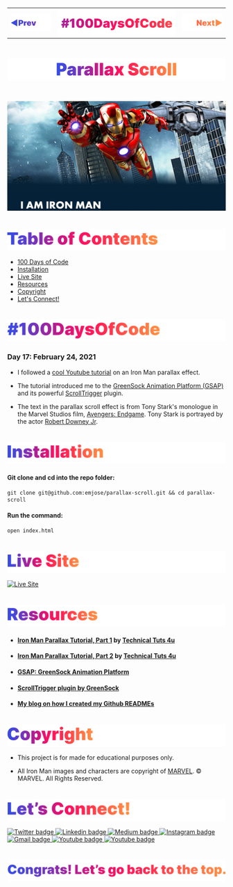 <p id="header"><p>

<table><tr>
<td> <a href="https://github.com/emjose/video-scroll-two/#header"><img src="Assets/header-left.png" alt="previous" style="width: 200px;"/></a> </td>
<td> <a href="https://github.com/emjose/one-hundred/#header"><img src="Assets/header-center.png" alt="100 days of code" style="width: 580px;"/></a> </td>
<td> <a href="https://github.com/emjose/split-landing-page/#header"><img src="Assets/header-right.png" alt="next" style="width: 200px;"/></a> </td>
</tr></table>

<br>

<p id="project-title"><p>

<a href=#table-of-contents>![Parallax Scroll](Assets/inter-017-parallax-scroll.png)</a> 

<br>

<a href="https://emjose.github.io/parallax-scroll/">![Parallax Scroll](Assets/preview-017-parallax-scroll.png)</a> 

#

<p id="table-of-contents"><p>

<a href=#table-of-contents>![Table of Contents](Assets/inter-toc.png)</a>  

- [100 Days of Code](#100days)
- [Installation](#installation) 
- [Live Site](#live-site)
- [Resources](#resources)
- [Copyright](#copyright)
- [Let's Connect!](#lets-connect) 

#

<p id="100days"><p>

<a href=#100days>![#100DaysOfCode](Assets/inter-100hash.png)</a>  

### Day 17: February 24, 2021
- I followed a <a href="https://youtu.be/zIlXK2_bxZc">cool Youtube tutorial</a> on an Iron Man parallax effect. 

- The tutorial introduced me to the <a href="https://greensock.com/">GreenSock Animation Platform (GSAP)</a> and its powerful <a href="https://greensock.com/scrolltrigger/">ScrollTrigger</a> plugin.

- The text in the parallax scroll effect is from Tony Stark's monologue in the Marvel Studios film, <a href="https://www.marvel.com/movies/avengers-endgame">Avengers: Endgame</a>. Tony Stark is portrayed by the actor <a href="https://www.imdb.com/name/nm0000375/">Robert Downey Jr</a>.


#

<p id="installation"><p>

<a href=#installation>![Installation](Assets/inter-installation.png)</a>

#### Git clone and cd into the repo folder:
``` 
git clone git@github.com:emjose/parallax-scroll.git && cd parallax-scroll
```
#### Run the command:
```
open index.html
```

#

<p id="live-site"><p>

<a href="https://emjose.github.io/parallax-scroll/">![Live Site](Assets/inter-live-site.png)</a>  

<a href="https://emjose.github.io/parallax-scroll/">![Live Site](Assets/017-ironman.gif)</a>

#

<p id="resources"><p>

<a href=#resources>![Resources](Assets/inter-resources.png)</a>  

- #### [Iron Man Parallax Tutorial, Part 1](https://youtu.be/zIlXK2_bxZc) by [Technical Tuts 4u](https://www.youtube.com/channel/UCeDbQlQY8jP9wGmBaVWhHMA)

- #### [Iron Man Parallax Tutorial, Part 2](https://youtu.be/NR2vyUulNXQ) by [Technical Tuts 4u](https://www.youtube.com/channel/UCeDbQlQY8jP9wGmBaVWhHMA)

- #### [GSAP: GreenSock Animation Platform](https://greensock.com/)

- #### [ScrollTrigger plugin by GreenSock](https://greensock.com/scrolltrigger/)

- #### [My blog on how I created my Github READMEs](https://emmanueljose.medium.com/readme-a-makeover-story-b9c7be37a6de?sk=7ae6623d365409d875753e4604e42ffd) 

#

<p id="copyright"><p>

<a href=#copyright>![Copyright](Assets/inter-copyright.png)</a>

- This project is for made for educational purposes only. 
  
- All Iron Man images and characters are copyright of <a href="https://www.marvel.com/">MARVEL</a>. © MARVEL. All Rights Reserved.

#

<p id="lets-connect"><p>

<a href=#lets-connect>![Let's Connect!](Assets/inter-lets-connect.png)</a>

<p><a href="https://twitter.com/Emmanuel_Labor"><img src="https://img.shields.io/badge/twitter-%231DA1F2.svg?&style=for-the-badge&logo=twitter&logoColor=white" height=30 width=90 alt="Twitter badge"> <a href="https://www.linkedin.com/in/emmanuelpjose/"><img src="https://img.shields.io/badge/linkedin-%230064e7.svg?&style=for-the-badge&logo=linkedin&logoColor=white" height=30 width=90 alt="Linkedin badge"> <a href="https://emmanueljose.medium.com/"><img src="https://img.shields.io/badge/medium-%238700f5.svg?&style=for-the-badge&logo=medium&logoColor=white" height=30 width=90 alt="Medium badge"> <a href="https://www.instagram.com/emmanuel_jose/"><img src="https://img.shields.io/badge/instagram-%23ff0077.svg?&style=for-the-badge&logo=instagram&logoColor=white" height=30 width=90 alt="Instagram badge"> <a href="mailto:emjose@gmail.com"><img src="https://img.shields.io/badge/gmail-%23fd1745.svg?&style=for-the-badge&logo=gmail&logoColor=white" height=30 width=90 alt="Gmail badge"> <a href="https://www.youtube.com/channel/UCQdqFg-_J83jn9xJRd1W3tQ/videos"><img src="https://img.shields.io/badge/youtube-%23FF0000.svg?&style=for-the-badge&logo=youtube&logoColor=white" height=30 width=90 alt="Youtube badge"> <a href="https://github.com/emjose"><img src="https://img.shields.io/badge/github-%23ff8e44.svg?&style=for-the-badge&logo=github&logoColor=white" height=30 width=90 alt="Youtube badge"></p>

#

<a href=#header>![Back to Top](Assets/inter-congrats.png)</a>